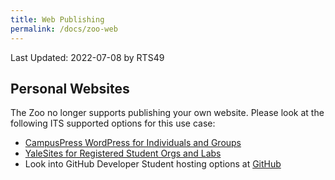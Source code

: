 ```yaml
---
title: Web Publishing
permalink: /docs/zoo-web
---
```

Last Updated: 2022-07-08 by RTS49

## Personal Websites

The Zoo no longer supports publishing your own website. Please look at the following ITS supported options for this use case:

- [CampusPress WordPress for Individuals and Groups](http://campuspress.yale.edu/)
- [YaleSites for Registered Student Orgs and Labs](https://yalesites.yale.edu/)
- Look into GitHub Developer Student hosting options at [GitHub](https://education.github.com)